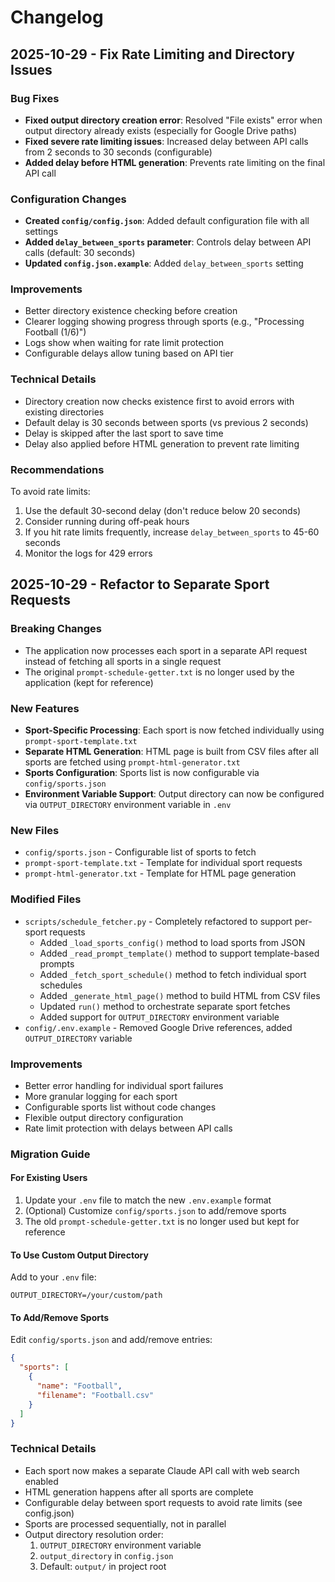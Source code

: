 # Changelog

## 2025-10-29 - Fix Rate Limiting and Directory Issues

### Bug Fixes
- **Fixed output directory creation error**: Resolved "File exists" error when output directory already exists (especially for Google Drive paths)
- **Fixed severe rate limiting issues**: Increased delay between API calls from 2 seconds to 30 seconds (configurable)
- **Added delay before HTML generation**: Prevents rate limiting on the final API call

### Configuration Changes
- **Created `config/config.json`**: Added default configuration file with all settings
- **Added `delay_between_sports` parameter**: Controls delay between API calls (default: 30 seconds)
- **Updated `config.json.example`**: Added `delay_between_sports` setting

### Improvements
- Better directory existence checking before creation
- Clearer logging showing progress through sports (e.g., "Processing Football (1/6)")
- Logs show when waiting for rate limit protection
- Configurable delays allow tuning based on API tier

### Technical Details
- Directory creation now checks existence first to avoid errors with existing directories
- Default delay is 30 seconds between sports (vs previous 2 seconds)
- Delay is skipped after the last sport to save time
- Delay also applied before HTML generation to prevent rate limiting

### Recommendations
To avoid rate limits:
1. Use the default 30-second delay (don't reduce below 20 seconds)
2. Consider running during off-peak hours
3. If you hit rate limits frequently, increase `delay_between_sports` to 45-60 seconds
4. Monitor the logs for 429 errors

## 2025-10-29 - Refactor to Separate Sport Requests

### Breaking Changes
- The application now processes each sport in a separate API request instead of fetching all sports in a single request
- The original `prompt-schedule-getter.txt` is no longer used by the application (kept for reference)

### New Features
- **Sport-Specific Processing**: Each sport is now fetched individually using `prompt-sport-template.txt`
- **Separate HTML Generation**: HTML page is built from CSV files after all sports are fetched using `prompt-html-generator.txt`
- **Sports Configuration**: Sports list is now configurable via `config/sports.json`
- **Environment Variable Support**: Output directory can now be configured via `OUTPUT_DIRECTORY` environment variable in `.env`

### New Files
- `config/sports.json` - Configurable list of sports to fetch
- `prompt-sport-template.txt` - Template for individual sport requests
- `prompt-html-generator.txt` - Template for HTML page generation

### Modified Files
- `scripts/schedule_fetcher.py` - Completely refactored to support per-sport requests
  - Added `_load_sports_config()` method to load sports from JSON
  - Added `_read_prompt_template()` method to support template-based prompts
  - Added `_fetch_sport_schedule()` method to fetch individual sport schedules
  - Added `_generate_html_page()` method to build HTML from CSV files
  - Updated `run()` method to orchestrate separate sport fetches
  - Added support for `OUTPUT_DIRECTORY` environment variable
- `config/.env.example` - Removed Google Drive references, added `OUTPUT_DIRECTORY` variable

### Improvements
- Better error handling for individual sport failures
- More granular logging for each sport
- Configurable sports list without code changes
- Flexible output directory configuration
- Rate limit protection with delays between API calls

### Migration Guide

#### For Existing Users
1. Update your `.env` file to match the new `.env.example` format
2. (Optional) Customize `config/sports.json` to add/remove sports
3. The old `prompt-schedule-getter.txt` is no longer used but kept for reference

#### To Use Custom Output Directory
Add to your `.env` file:
```
OUTPUT_DIRECTORY=/your/custom/path
```

#### To Add/Remove Sports
Edit `config/sports.json` and add/remove entries:
```json
{
  "sports": [
    {
      "name": "Football",
      "filename": "Football.csv"
    }
  ]
}
```

### Technical Details
- Each sport now makes a separate Claude API call with web search enabled
- HTML generation happens after all sports are complete
- Configurable delay between sport requests to avoid rate limits (see config.json)
- Sports are processed sequentially, not in parallel
- Output directory resolution order:
  1. `OUTPUT_DIRECTORY` environment variable
  2. `output_directory` in `config.json`
  3. Default: `output/` in project root
